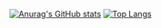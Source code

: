 [![Anurag's GitHub stats](https://github-readme-stats.vercel.app/api?username=shuaichengya&show_icons=true?count_private=true)](https://github.com/anuraghazra/github-readme-stats)
[![Top Langs](https://github-readme-stats.vercel.app/api/top-langs/?username=shuaichengya?count_private=true)](https://github.com/anuraghazra/github-readme-stats)
